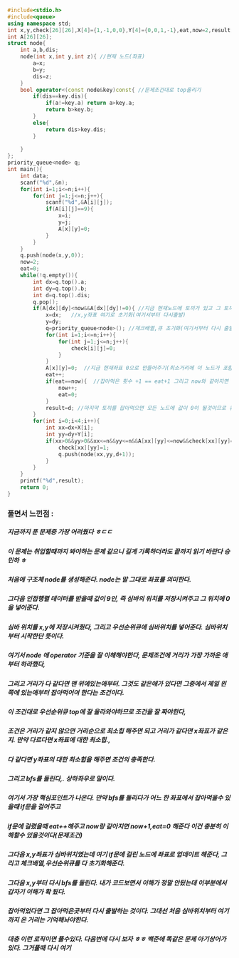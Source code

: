 ```cpp
#include<stdio.h>
#include<queue>
using namespace std;
int x,y,check[26][26],X[4]={1,-1,0,0},Y[4]={0,0,1,-1},eat,now=2,result,n;
int A[26][26];
struct node{
	int a,b,dis;
	node(int x,int y,int z){ //현재 노드(좌표)
		a=x;
		b=y;
		dis=z;
	}
	bool operator<(const node&key)const{ //문제조건대로 top올리기
		if(dis==key.dis){
			if(a!=key.a) return a>key.a;
			return b>key.b;
		}
		else{
			return dis>key.dis;
		}
		
	}
};
priority_queue<node> q;
int main(){
	int data;
	scanf("%d",&n);
	for(int i=1;i<=n;i++){
		for(int j=1;j<=n;j++){
			scanf("%d",&A[i][j]);
			if(A[i][j]==9){
				x=i;
				y=j;
				A[x][y]=0;
			}
		}
	}
	q.push(node(x,y,0));
	now=2;
	eat=0;
	while(!q.empty()){
		int dx=q.top().a;
		int dy=q.top().b;
		int d=q.top().dis;
		q.pop();
		if(A[dx][dy]<now&&A[dx][dy]!=0){ //지금 현재노드에 토끼가 있고 그 토끼를 잡아먹을수 있을때
			x=dx;   //x,y좌표 여기로 초기화(여기서부터 다시출발)
			y=dy;
			q=priority_queue<node>(); //체크배열,큐 초기화(여기서부터 다시 출발한다는 뜻)
			for(int i=1;i<=n;i++){
				for(int j=1;j<=n;j++){
					check[i][j]=0;
				}
			}
			A[x][y]=0;  //지금 현재좌표 0으로 만들어주기(최소거리에 이 노드가 포함되있을수 있으니까)
			eat++;
			if(eat==now){  //잡아먹은 횟수 +1 == eat+1 그리고 now와 같아지면 now+1해주고 eat=0
				now++;    
				eat=0;
			}
			result=d; //마지막 토끼를 잡아먹으면 모든 노드에 값이 0이 될것이므로 큐가 끝날것이다. 따라서 마지막 거리가 저장될것이다.
		}
		for(int i=0;i<4;i++){
			int xx=dx+X[i];
			int yy=dy+Y[i];
			if(xx>0&&yy>0&&xx<=n&&yy<=n&&A[xx][yy]<=now&&check[xx][yy]==0){//now보다 작거나 같아야 지나갈수있다.
				check[xx][yy]=1;
				q.push(node(xx,yy,d+1));
			}
		}
	}
	printf("%d",result);
	return 0;
}
```

### 풀면서 느낀점 :
##### 지금까지 푼 문제중 가장 어려웠다 ㅎㄷㄷ
##### 이 문제는 취업할때까지 봐야하는 문제 같으니 길게 기록하더라도 끝까지 읽기 바란다 승민하 ㅎ
##### 처음에 구조체 node를 생성해준다. node는 말 그대로 좌표를 의미한다.
##### 그다음 인접행렬 데이터를 받을때 값이 9인, 즉 심바의 위치를 저장시켜주고 그 위치에 0을 넣어준다.
##### 심바 위치를 x,y에 저장시켜줬다, 그리고 우선순위큐에 심바위치를 넣어준다. 심바위치부터 시작한단 뜻이다.
##### 여기서 node 에 operator 기준을 잘 이해해야한다, 문제조건에 거리가 가장 가까운 애부터 하라했다,
##### 그리고 거리가 다 같다면 맨 위에있는애부터. 그것도 같은애가 있다면 그중에서 제일 왼쪽에 있는애부터 잡아먹어여 한다는 조건이다.
##### 이 조건대로 우선순위큐 top에 잘 올라와야하므로 조건을 잘 짜야한다,
##### 조건은 거리가 같지 않으면 거리순으로 최소힙 해주면 되고 거리가 같다면 x좌표가 같은지. 만약 다르다면 x좌표에 대한 최소힙.,
##### 다 같다면 y좌표의 대한 최소힙을 해주면 조건의 충족한다.
##### 그리고 bfs를 돌린다,. 상하좌우로 말이다.
##### 여기서 가장 핵심포인트가 나온다. 만약 bfs를 돌리다가 어느 한 좌표에서 잡아먹을수 있을때 if문을 걸어주고
##### if문에 걸렸을때 eat++해주고 now랑 같아지면 now+1,eat=0 해준다 이건 충분히 이해할수 있을것이다(문제조건)
##### 그다음 x,y좌표가 심바위치였는데 여기 if문에 걸린 노드에 좌표로 업데이트 해준다, 그리고 체크배열,우선순위큐를 다 초기화해준다.
##### 그다음 x,y부터 다시 bfs를 돌린다. 내가 코드보면서 이해가 정말 안됬는데 이부분에서 갑자기 이해가 확 됬다.
##### 잡아먹었다면 그 잡아먹은곳부터 다시 출발하는 것이다. 그대선 처음 심바위치부터 여기까지 온 거리는 기억해놔야한다.
##### 대충 이런 로직이면 풀수있다. 다음번에 다시 보자 ㅎㅎ 백준에 똑같은 문제 아기상어가 있다. 그거풀때 다시 여기 
